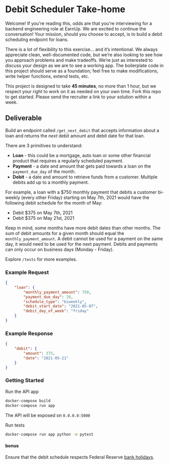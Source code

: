 
# Debit Scheduler Take-home

Welcome! If you're reading this, odds are that you're interviewing for a backend engineering role at EarnUp. We are excited to continue the conversation! Your mission, should you choose to accept, is to build a debit scheduling endpoint for loans.

There is a lot of flexibility to this exercise... and it’s intentional. We always appreciate clean, well-documented code, but we’re also looking to see how you approach problems and make tradeoffs. We’re just as interested to discuss your design as we are to see a working app. The boilerplate code in this project should serve as a foundation; feel free to make modifications, write helper functions, extend tests, etc.

This project is designed to take **45 minutes**, no more than 1 hour, but we respect your right to work on it as needed on your own time. Fork this repo to get started. Please send the recruiter a link to your solution within a week.


## Deliverable

Build an endpoint called `/get_next_debit` that accepts information about a loan and returns the *next* debit amount and debit date for that loan.

There are 3 primitives to understand:
- **Loan** - this could be a mortgage, auto loan or some other financial product that requires a regularly scheduled payment.
- **Payment** - a date and amount that gets paid towards a loan on the `payment_due_day` of the month.
- **Debit** - a date and amount to retrieve funds from a customer. Multiple debits add up to a monthly payment.

For example, a loan with a $750 monthly payment that debits a customer bi-weekly (every other Friday) starting on May 7th, 2021 would have the following debit schedule for the month of May:
- Debit $375 on May 7th, 2021
- Debit $375 on May 21st, 2021

Keep in mind, some months have more debit dates than other months. The sum of debit amounts for a given month should equal the `monthly_payment_amount`. A debit cannot be used for a payment on the same day, it would need to be used for the next payment. Debits and payments can only occur on business days (Monday - Friday).

Explore `/tests` for more examples.

### Example Request
```json
{
    "loan": {
        "monthly_payment_amount": 750,
        "payment_due_day": 28,
        "schedule_type": "biweekly",
        "debit_start_date": "2021-05-07",
        "debit_day_of_week": "friday"
    }
}
```

### Example Response
```json
{
    "debit": {
        "amount": 375,
        "date": "2021-05-21"
    }
}
```

### Getting Started

Run the API app
```bash
docker-compose build
docker-compose run app
```

The API will be exposed on `0.0.0.0:5000`

Run tests
```bash
docker-compose run app python -m pytest
```

#### bonus
Ensure that the debit schedule respects Federal Reserve [bank holidays](https://www.federalreserve.gov/aboutthefed/k8.htm).
